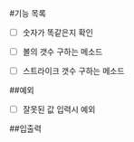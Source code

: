 #기능 목록
- [ ] 숫자가 똑같은지 확인
- [ ] 볼의 갯수 구하는 메소드 
- [ ] 스트라이크 갯수 구하는 메소드


##예외
- [ ] 잘못된 값 입력시 예외

##입출력
